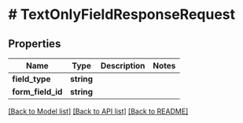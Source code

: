 # # TextOnlyFieldResponseRequest

## Properties

Name | Type | Description | Notes
------------ | ------------- | ------------- | -------------
**field_type** | **string** |  |
**form_field_id** | **string** |  |

[[Back to Model list]](../../README.md#models) [[Back to API list]](../../README.md#endpoints) [[Back to README]](../../README.md)
